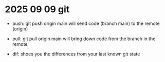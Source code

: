 # 2025 09 09 git

- push: git push origin main will send code (branch main) to the remote (origin)
- pull: git pull origin main will bring down code from the branch in the remote

- dif: shoes you the differences from your last known git state
